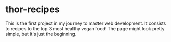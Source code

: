 # thor-recipes

This is the first project in my journey to master web development.
It consists to recipes to the top 3 most healthy vegan food!
The page might look pretty simple, but it's just the beginning.
